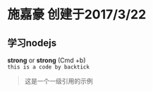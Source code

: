 # 施嘉豪  创建于2017/3/22  
## 学习nodejs

**strong** or __strong__ (Cmd +b) <br>
`this is a code by backtick`  
> 这是一个一级引用的示例
